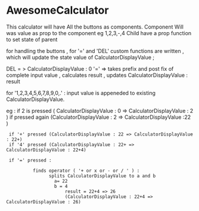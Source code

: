 # AwesomeCalculator

This calculator will have All the buttons as components.
Component Will was value as prop to the component eg 1,2,3,-,4
Child have a prop function to set state of parent


for handling the buttons , for '=' and 'DEL' custom functions are written , which will update the state value of CalculatorDisplayValue ;

DEL = > CalculatorDisplayValue : 0
'=' => takes prefix and post fix of complete input value , calculates result , updates CalculatorDisplayValue : result 


for '1,2,3,4,5,6,7,8,9,0,.' : input value is appeneded to existing CalculatorDisplayValue.

eg : if 2 is pressed ( CalculatorDisplayValue : 0 => CalculatorDisplayValue : 2 )
     if pressed again (CalculatorDisplayValue : 2 => CalculatorDisplayValue :22 )
     
     if '+' pressed (CalculatorDisplayValue : 22 => CalculatorDisplayValue : 22+)
     if '4' pressed (CalculatorDisplayValue : 22+ => CalculatorDisplayValue : 22+4)
     
     if '=' pressed :
     
              finds operator ( '+ or x or - or / ' ) :
                    splits CalculatorDisplayValue to a and b
                      a= 22
                      b = 4
                          result = 22+4 => 26
                          (CalculatorDisplayValue : 22+4 => CalculatorDisplayValue : 26)
                          
     

